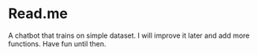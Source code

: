 # Read.me
A chatbot that trains on simple dataset. I will improve it later and add more functions. Have fun until then. 
